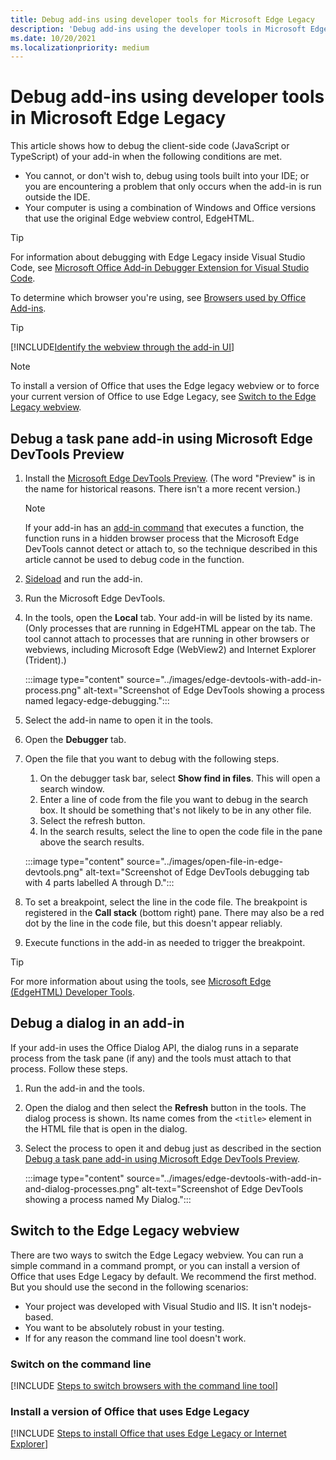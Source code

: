```yaml
---
title: Debug add-ins using developer tools for Microsoft Edge Legacy
description: 'Debug add-ins using the developer tools in Microsoft Edge Legacy.'
ms.date: 10/20/2021
ms.localizationpriority: medium
---
```


# Debug add-ins using developer tools in Microsoft Edge Legacy

This article shows how to debug the client-side code (JavaScript or TypeScript) of your add-in when the following conditions are met.

- You cannot, or don't wish to, debug using tools built into your IDE; or you are encountering a problem that only occurs when the add-in is run outside the IDE.
- Your computer is using a combination of Windows and Office versions that use the original Edge webview control, EdgeHTML.

> [!TIP]
> For information about debugging with Edge Legacy inside Visual Studio Code, see [Microsoft Office Add-in Debugger Extension for Visual Studio Code](debug-with-vs-extension.md).

To determine which browser you're using, see [Browsers used by Office Add-ins](../concepts/browsers-used-by-office-web-add-ins.md). 

> [!TIP]
> [!INCLUDE[Identify the webview through the add-in UI](../includes/identify-webview-in-ui.md)]

> [!NOTE]
> To install a version of Office that uses the Edge legacy webview or to force your current version of Office to use Edge Legacy, see [Switch to the Edge Legacy webview](#switch-to-the-edge-legacy-webview).

## Debug a task pane add-in using Microsoft Edge DevTools Preview

1. Install the [Microsoft Edge DevTools Preview](https://www.microsoft.com/p/microsoft-edge-devtools-preview/9mzbfrmz0mnj?activetab=pivot%3Aoverviewtab). (The word "Preview" is in the name for historical reasons. There isn't a more recent version.)

   > [!NOTE]
   > If your add-in has an [add-in command](../design/add-in-commands.md) that executes a function, the function runs in a hidden browser process that the Microsoft Edge DevTools cannot detect or attach to, so the technique described in this article cannot be used to debug code in the function.

1. [Sideload](create-a-network-shared-folder-catalog-for-task-pane-and-content-add-ins.md) and run the add-in.
1. Run the Microsoft Edge DevTools.
1. In the tools, open the **Local** tab. Your add-in will be listed by its name. (Only processes that are running in EdgeHTML appear on the tab. The tool cannot attach to processes that are running in other browsers or webviews, including Microsoft Edge (WebView2) and Internet Explorer (Trident).)

   :::image type="content" source="../images/edge-devtools-with-add-in-process.png" alt-text="Screenshot of Edge DevTools showing a process named legacy-edge-debugging.":::

1. Select the add-in name to open it in the tools.
1. Open the **Debugger** tab.
1. Open the file that you want to debug with the following steps.

   1. On the debugger task bar, select **Show find in files**. This will open a search window.
   1. Enter a line of code from the file you want to debug in the search box. It should be something that's not likely to be in any other file.
   1. Select the refresh button.
   1. In the search results, select the line to open the code file in the pane above the search results.

   :::image type="content" source="../images/open-file-in-edge-devtools.png" alt-text="Screenshot of Edge DevTools debugging tab with 4 parts labelled A through D.":::

1. To set a breakpoint, select the line in the code file. The breakpoint is registered in the **Call stack** (bottom right) pane. There may also be a red dot by the line in the code file, but this doesn't appear reliably.
1. Execute functions in the add-in as needed to trigger the breakpoint.

> [!TIP]
> For more information about using the tools, see [Microsoft Edge (EdgeHTML) Developer Tools](/archive/microsoft-edge/legacy/developer/devtools-guide/).

## Debug a dialog in an add-in

If your add-in uses the Office Dialog API, the dialog runs in a separate process from the task pane (if any) and the tools must attach to that process. Follow these steps.

1. Run the add-in and the tools.
1. Open the dialog and then select the **Refresh** button in the tools. The dialog process is shown. Its name comes from the `<title>` element in the HTML file that is open in the dialog.
1. Select the process to open it and debug just as described in the section [Debug a task pane add-in using Microsoft Edge DevTools Preview](#debug-a-task-pane-add-in-using-microsoft-edge-devtools-preview).

   :::image type="content" source="../images/edge-devtools-with-add-in-and-dialog-processes.png" alt-text="Screenshot of Edge DevTools showing a process named My Dialog.":::

## Switch to the Edge Legacy webview

There are two ways to switch the Edge Legacy webview. You can run a simple command in a command prompt, or you can install a version of Office that uses Edge Legacy by default. We recommend the first method. But you should use the second in the following scenarios:

- Your project was developed with Visual Studio and IIS. It isn't nodejs-based.
- You want to be absolutely robust in your testing.
- If for any reason the command line tool doesn't work.

### Switch on the command line

[!INCLUDE [Steps to switch browsers with the command line tool](../includes/use-legacy-edge-or-ie.md)]

### Install a version of Office that uses Edge Legacy

[!INCLUDE [Steps to install Office that uses Edge Legacy or Internet Explorer](../includes/install-office-that-uses-legacy-edge-or-ie.md)]

